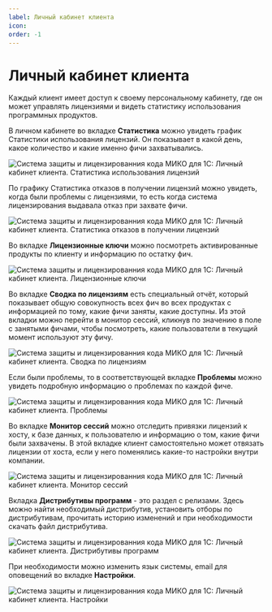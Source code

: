```yaml
---
label: Личный кабинет клиента
icon: 
order: -1
---
```

# Личный кабинет клиента

Каждый клиент имеет доступ к своему персональному кабинету, где он может управлять лицензиями и видеть статистику использования программных продуктов.

В личном кабинете во вкладке **Статистика** можно увидеть график Статистики использования лицензий. Он показывает в какой день, какое количество и какие именно фичи захватывались.

<img class="miko-shadow img-zoomable"  
src="/assets/client-cabinet/client-cabinet/сlient-сabinet_1.png"
data-original="/assets/client-cabinet/client-cabinet/сlient-сabinet_1.png"
srcset="/assets/client-cabinet/client-cabinet/сlient-сabinet_1_prev.png 1x, /assets/client-cabinet/client-cabinet/сlient-сabinet_1.png 2x"
alt="Система защиты и лицензированния кода МИКО для 1С: Личный кабинет клиента. Статистика использования лицензий"
/>

По графику Статистика отказов в получении лицензий можно увидеть, когда были проблемы с лицензиями, то есть когда система лицензирования выдавала отказ при захвате фичи.

<img class="miko-shadow img-zoomable"  
src="/assets/client-cabinet/client-cabinet/сlient-сabinet_2.png"
data-original="/assets/client-cabinet/client-cabinet/сlient-сabinet_2.png"
srcset="/assets/client-cabinet/client-cabinet/сlient-сabinet_2_prev.png 1x, /assets/client-cabinet/client-cabinet/сlient-сabinet_2.png 2x"
alt="Система защиты и лицензированния кода МИКО для 1С: Личный кабинет клиента. Статистика отказов в получении лицензий"
/>

Во вкладке **Лицензионные ключи** можно посмотреть активированные продукты по клиенту и информацию по остатку фич.

<img class="miko-shadow img-zoomable"  
src="/assets/client-cabinet/client-cabinet/сlient-сabinet_3.png"
data-original="/assets/client-cabinet/client-cabinet/сlient-сabinet_3.png"
srcset="/assets/client-cabinet/client-cabinet/сlient-сabinet_3_prev.png 1x, /assets/client-cabinet/client-cabinet/сlient-сabinet_3.png 2x"
alt="Система защиты и лицензированния кода МИКО для 1С: Личный кабинет клиента. Лицензионные ключи"
/>

Во вкладке **Сводка по лицензиям** есть специальный отчёт, который показывает общую совокупность всех фич во всех продуктах с информацией по тому, какие фичи заняты, какие доступны. Из этой вкладки можно перейти в монитор сессий, кликнув по значению в поле с занятыми фичами, чтобы посмотреть, какие пользователи в текущий момент используют эту фичу.

<img class="miko-shadow img-zoomable"  
src="/assets/client-cabinet/client-cabinet/сlient-сabinet_4.png"
data-original="/assets/client-cabinet/client-cabinet/сlient-сabinet_4.png"
srcset="/assets/client-cabinet/client-cabinet/сlient-сabinet_4_prev.png 1x, /assets/client-cabinet/client-cabinet/сlient-сabinet_4.png 2x"
alt="Система защиты и лицензированния кода МИКО для 1С: Личный кабинет клиента. Сводка по лицензиям"
/>

Если были проблемы, то в соответствующей вкладке **Проблемы** можно увидеть подробную информацию о проблемах по каждой фиче.

<img class="miko-shadow img-zoomable"  
src="/assets/client-cabinet/client-cabinet/сlient-сabinet_5.png"
data-original="/assets/client-cabinet/client-cabinet/сlient-сabinet_5.png"
srcset="/assets/client-cabinet/client-cabinet/сlient-сabinet_5_prev.png 1x, /assets/client-cabinet/client-cabinet/сlient-сabinet_5.png 2x"
alt="Система защиты и лицензированния кода МИКО для 1С: Личный кабинет клиента. Проблемы"
/>

Во вкладке **Монитор сессий** можно отследить привязки лицензий к хосту, к базе данных, к пользователю и информацию о том, какие фичи были захвачены. В этой вкладке клиент самостоятельно может отвязать лицензии от хоста, если у него поменялись какие-то настройки внутри компании.

<img class="miko-shadow img-zoomable"  
src="/assets/client-cabinet/client-cabinet/сlient-сabinet_6.png"
data-original="/assets/client-cabinet/client-cabinet/сlient-сabinet_6.png"
srcset="/assets/client-cabinet/client-cabinet/сlient-сabinet_6_prev.png 1x, /assets/client-cabinet/client-cabinet/сlient-сabinet_6.png 2x"
alt="Система защиты и лицензированния кода МИКО для 1С: Личный кабинет клиента. Монитор сессий"
/>

Вкладка **Дистрибутивы программ** - это раздел с релизами. Здесь можно найти необходимый дистрибутив, установить отборы по дистрибутивам, прочитать историю изменений и при необходимости скачать файл дистрибутива.

<img class="miko-shadow img-zoomable"  
src="/assets/client-cabinet/client-cabinet/сlient-сabinet_7.png"
data-original="/assets/client-cabinet/client-cabinet/сlient-сabinet_7.png"
srcset="/assets/client-cabinet/client-cabinet/сlient-сabinet_7_prev.png 1x, /assets/client-cabinet/client-cabinet/сlient-сabinet_7.png 2x"
alt="Система защиты и лицензированния кода МИКО для 1С: Личный кабинет клиента. Дистрибутивы программ"
/>

При необходимости можно изменить язык системы, email для оповещений во вкладке **Настройки**.

<img class="miko-shadow img-zoomable"  
src="/assets/client-cabinet/client-cabinet/сlient-сabinet_8.png"
data-original="/assets/client-cabinet/client-cabinet/сlient-сabinet_8.png"
srcset="/assets/client-cabinet/client-cabinet/сlient-сabinet_8_prev.png 1x, /assets/client-cabinet/client-cabinet/сlient-сabinet_8.png 2x"
alt="Система защиты и лицензированния кода МИКО для 1С: Личный кабинет клиента. Настройки"
/>